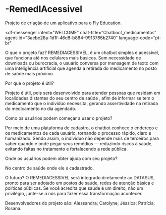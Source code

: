 # -RemedIAcessivel
Projeto de criação de um aplicativo para o Fly Education.

<script src="https://www.gstatic.com/dialogflow-console/fast/messenger/bootstrap.js?v=1"></script>
<df-messenger
  intent="WELCOME"
  chat-title="Chatboot_medicamentos"
  agent-id="3aebe28a-1d1f-46d8-b884-9913786b2740"
  language-code="pt-br"
></df-messenger>


O que o projeto faz?
REMEDIACESSIVEL, é um chatbot simples e acessível, que funciona até nos celulares mais básicos. Sem necessidade de downloads ou burocracia, o usuário conversa por mensagem de texto com uma inteligência artificial que agenda a retirada do medicamento no posto de saúde mais próximo.



Por que o projeto é útil?

Projeto é útil, pois será desenvolvido para atender pessoas que residam em localidades distantes do seu centro de saúde , afim de informar se tem o medicamento que o indivíduo necessita, gerando assertividade na retirada do medicamento no dia agendado.

Como os usuários podem começar a usar o projeto?

Por meio de uma plataforma de cadastro, o chatbot conhece o endereço e os medicamentos de cada usuário, tornando o processo rápido, claro e humanizado. Sendo assim, o indivíduo não depende mais de terceiros para saber quando e onde pegar seus remédios — reduzindo riscos à saúde, evitando faltas no tratamento e fortalecendo a rede pública.

Onde os usuários podem obter ajuda com seu projeto?

No centro de saúde onde ele é cadastrado.

O futuro? O REMEDIACESSIVEL será integrado diretamente ao DATASUS, pronto para ser adotado em postos de saúde, redes de atenção básica e políticas públicas.
Se você acredita que saúde é um direito, não um privilégio, junte-se a nós para fazer essa transformação acontecer.


Desenvolvedores do projeto são:
Alessandra;
Carolyne;
Jéssica;
Patrícia;
Rosana.
